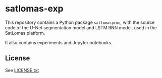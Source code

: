 # satlomas-exp

This repository contains a Python package `satlomasproc`, with the source code
of the U-Net segmentation model and LSTM RNN model, used in the SatLomas
platform.

It also contains experiments and Jupyter notebooks.


## License

See [LICENSE.txt](LICENSE.txt)
